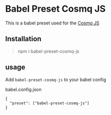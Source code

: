 # Babel Preset Cosmq JS

This is a babel preset used for the <a href="https://github.com/DDinenno/cosmq-js">Cosmq JS</a>

## Installation
> npm i babel-preset-cosmq-js

## usage
Add `babel-preset-cosmq-js` to your babel config 

babel.config.json
```
{
  "preset": ["babel-preset-cosmq-js"]
}
```